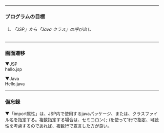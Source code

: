 - - -
### プログラムの目標
1. ###### 「JSP」から「Java クラス」の呼び出し
- - -
### 画面遷移

▼JSP  
hello.jsp

▼Java  
Hello.java

- - -
### 備忘録
▼「import属性」は、JSP内で使用するjavaパッケージ、または、クラスファイル名を指定する。複数指定する場合は、セミコロン( ; )を使って1行で指定、可読性を考慮するのであれば、複数行で宣言した方が良い。